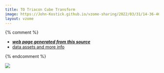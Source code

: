 ```yaml
---
title: TO Triacon Cube Transform
image: https://John-Kostick.github.io/vzome-sharing/2022/03/31/14-36-46-TO-Triacon-Cube-Transform/TO-Triacon-Cube-Transform.png
layout: vzome
---
```


{% comment %}
 - [***web page generated from this source***][post]
 - [data assets and more info][github]

[post]: <https://John-Kostick.github.io/vzome-sharing/2022/03/31/TO-Triacon-Cube-Transform-14-36-46.html>
[github]: <https://github.com/John-Kostick/vzome-sharing/tree/main/2022/03/31/14-36-46-TO-Triacon-Cube-Transform/>
{% endcomment %}

<vzome-viewer style="width: 100%; height: 65vh;"
       src="https://John-Kostick.github.io/vzome-sharing/2022/03/31/14-36-46-TO-Triacon-Cube-Transform/TO-Triacon-Cube-Transform.vZome" >
  <img src="https://John-Kostick.github.io/vzome-sharing/2022/03/31/14-36-46-TO-Triacon-Cube-Transform/TO-Triacon-Cube-Transform.png" />
</vzome-viewer>